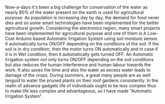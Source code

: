 Now-a-days it's been a big challenge for conservation of the water as nearly 80% of the water present on the earth is used for agricultural purpose. As population is increasing day by day, the demand for food never dies and so some smart technologies have been implemented for the better agricultural growth. Considering the electronics region, many smart projects have been implemented for agricultural purpose and one of them is A Low-Cost Arduino based Automatic Irrigation System using soil moisture sensor. It automatically turns ON/OFF depending on the conditions of the soil. If the soil is in dry condition, then the motor turns ON automatically and in case if it is in Wet condition, then it automatically gets turned OFF. An Automatic Irrigation system not only turns ON/OFF depending on the soil conditions but also reduces the human interference and human labour towards the work. It also saves the time and also the water as excess water leads to damage of the crops. During summers, a great many people are as well languid to water the pruned plants on their roof gardens consistently. In the realm of advance gadgets life of individuals ought to be less complex thus to make life less complex and advantageous, so I have made "Automatic Irrigation System".

